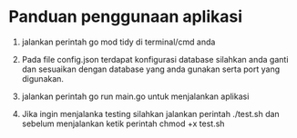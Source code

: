 # Panduan penggunaan aplikasi
1.  jalankan perintah go mod tidy di terminal/cmd anda

2. Pada file config.json terdapat konfigurasi database silahkan anda ganti dan sesuaikan dengan database yang anda gunakan serta port yang digunakan.

3.  jalankan perintah go run main.go untuk menjalankan aplikasi

3. Jika ingin menjalanka testing silahkan jalankan perintah ./test.sh dan sebelum menjalankan ketik perintah chmod +x test.sh